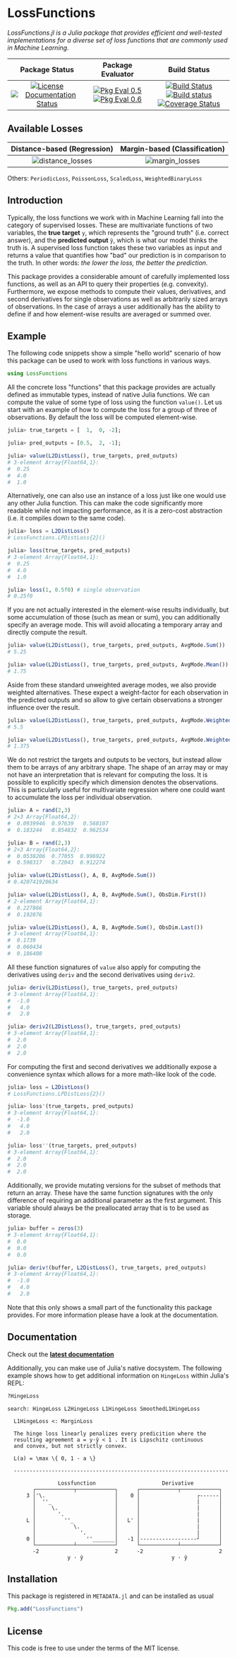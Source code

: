 # LossFunctions

_LossFunctions.jl is a Julia package that provides efficient and
well-tested implementations for a diverse set of loss functions
that are commonly used in Machine Learning._

| **Package Status** | **Package Evaluator** | **Build Status**  |
|:------------------:|:---------------------:|:-----------------:|
| [![License](http://img.shields.io/badge/license-MIT-brightgreen.svg?style=flat)](LICENSE.md) [![Documentation Status](https://img.shields.io/badge/docs-latest-blue.svg?style=flat)](http://lossesjl.readthedocs.io/en/latest/?badge=latest) | [![Pkg Eval 0.5](http://pkg.julialang.org/badges/LossFunctions_0.5.svg)](http://pkg.julialang.org/?pkg=LossFunctions) [![Pkg Eval 0.6](http://pkg.julialang.org/badges/LossFunctions_0.6.svg)](http://pkg.julialang.org/?pkg=LossFunctions) | [![Build Status](https://travis-ci.org/JuliaML/LossFunctions.jl.svg?branch=master)](https://travis-ci.org/JuliaML/LossFunctions.jl) [![Build status](https://ci.appveyor.com/api/projects/status/xbwc2fiel40bajsp?svg=true)](https://ci.appveyor.com/project/Evizero/losses-jl) [![Coverage Status](https://coveralls.io/repos/github/JuliaML/LossFunctions.jl/badge.svg?branch=master)](https://coveralls.io/github/JuliaML/LossFunctions.jl?branch=master) |

## Available Losses

 **Distance-based (Regression)** | **Margin-based (Classification)**
:-------------------------------:|:----------------------------------:
![distance_losses](https://rawgithub.com/JuliaML/FileStorage/master/LossFunctions/distance.svg) | ![margin_losses](https://rawgithub.com/JuliaML/FileStorage/master/LossFunctions/margin.svg)

Others: `PeriodicLoss`, `PoissonLoss`, `ScaledLoss`,
`WeightedBinaryLoss`

## Introduction

Typically, the loss functions we work with in Machine Learning
fall into the category of supervised losses. These are
multivariate functions of two variables, the **true target** `y`,
which represents the "ground truth" (i.e. correct answer), and
the **predicted output** `ŷ`, which is what our model thinks the
truth is. A supervised loss function takes these two variables as
input and returns a value that quantifies how "bad" our
prediction is in comparison to the truth. In other words: *the
lower the loss, the better the prediction.*

This package provides a considerable amount of carefully
implemented loss functions, as well as an API to query their
properties (e.g. convexity). Furthermore, we expose methods to
compute their values, derivatives, and second derivatives for
single observations as well as arbitrarily sized arrays of
observations. In the case of arrays a user additionally has the
ability to define if and how element-wise results are averaged or
summed over.

## Example

The following code snippets show a simple "hello world" scenario
of how this package can be used to work with loss functions in
various ways.

```julia
using LossFunctions
```

All the concrete loss "functions" that this package provides are
actually defined as immutable types, instead of native Julia
functions. We can compute the value of some type of loss using
the function `value()`. Let us start with an example of how to
compute the loss for a group of three of observations. By default
the loss will be computed element-wise.

```julia
julia> true_targets = [  1,  0, -2];

julia> pred_outputs = [0.5,  2, -1];

julia> value(L2DistLoss(), true_targets, pred_outputs)
# 3-element Array{Float64,1}:
#  0.25
#  4.0
#  1.0
```

Alternatively, one can also use an instance of a loss just like
one would use any other Julia function. This can make the code
significantly more readable while not impacting performance, as
it is a zero-cost abstraction (i.e. it compiles down to the same
code).

```julia
julia> loss = L2DistLoss()
# LossFunctions.LPDistLoss{2}()

julia> loss(true_targets, pred_outputs)
# 3-element Array{Float64,1}:
#  0.25
#  4.0
#  1.0

julia> loss(1, 0.5f0) # single observation
# 0.25f0
```

If you are not actually interested in the element-wise results
individually, but some accumulation of those (such as mean or
sum), you can additionally specify an average mode. This will
avoid allocating a temporary array and directly compute the
result.

```julia
julia> value(L2DistLoss(), true_targets, pred_outputs, AvgMode.Sum())
# 5.25

julia> value(L2DistLoss(), true_targets, pred_outputs, AvgMode.Mean())
# 1.75
```

Aside from these standard unweighted average modes, we also
provide weighted alternatives. These expect a weight-factor for
each observation in the predicted outputs and so allow to give
certain observations a stronger influence over the result.

```julia
julia> value(L2DistLoss(), true_targets, pred_outputs, AvgMode.WeightedSum([2,1,1]))
# 5.5

julia> value(L2DistLoss(), true_targets, pred_outputs, AvgMode.WeightedMean([2,1,1]))
# 1.375
```

We do not restrict the targets and outputs to be vectors, but
instead allow them to be arrays of any arbitrary shape. The shape
of an array may or may not have an interpretation that is
relevant for computing the loss. It is possible to explicitly
specify which dimension denotes the observations. This is
particularly useful for multivariate regression where one could
want to accumulate the loss per individual observation.

```julia
julia> A = rand(2,3)
# 2×3 Array{Float64,2}:
#  0.0939946  0.97639   0.568107
#  0.183244   0.854832  0.962534

julia> B = rand(2,3)
# 2×3 Array{Float64,2}:
#  0.0538206  0.77055  0.996922
#  0.598317   0.72043  0.912274

julia> value(L2DistLoss(), A, B, AvgMode.Sum())
# 0.420741920634

julia> value(L2DistLoss(), A, B, AvgMode.Sum(), ObsDim.First())
# 2-element Array{Float64,1}:
#  0.227866
#  0.192876

julia> value(L2DistLoss(), A, B, AvgMode.Sum(), ObsDim.Last())
# 3-element Array{Float64,1}:
#  0.1739
#  0.060434
#  0.186408
```

All these function signatures of `value` also apply for computing
the derivatives using `deriv` and the second derivatives using
`deriv2`.

```julia
julia> deriv(L2DistLoss(), true_targets, pred_outputs)
# 3-element Array{Float64,1}:
#  -1.0
#   4.0
#   2.0

julia> deriv2(L2DistLoss(), true_targets, pred_outputs)
# 3-element Array{Float64,1}:
#  2.0
#  2.0
#  2.0
```

For computing the first and second derivatives we additionally
expose a convenience syntax which allows for a more math-like
look of the code.

```julia
julia> loss = L2DistLoss()
# LossFunctions.LPDistLoss{2}()

julia> loss'(true_targets, pred_outputs)
# 3-element Array{Float64,1}:
#  -1.0
#   4.0
#   2.0

julia> loss''(true_targets, pred_outputs)
# 3-element Array{Float64,1}:
#  2.0
#  2.0
#  2.0
```

Additionally, we provide mutating versions for the subset of
methods that return an array. These have the same function
signatures with the only difference of requiring an additional
parameter as the first argument. This variable should always be
the preallocated array that is to be used as storage.

```julia
julia> buffer = zeros(3)
# 3-element Array{Float64,1}:
#  0.0
#  0.0
#  0.0

julia> deriv!(buffer, L2DistLoss(), true_targets, pred_outputs)
# 3-element Array{Float64,1}:
#  -1.0
#   4.0
#   2.0
```

Note that this only shows a small part of the functionality this
package provides. For more information please have a look at
the documentation.

## Documentation

Check out the **[latest documentation](http://lossesjl.readthedocs.io/en/latest/index.html)**

Additionally, you can make use of Julia's native docsystem.
The following example shows how to get additional information
on `HingeLoss` within Julia's REPL:

```julia
?HingeLoss
```
```
search: HingeLoss L2HingeLoss L1HingeLoss SmoothedL1HingeLoss

  L1HingeLoss <: MarginLoss

  The hinge loss linearly penalizes every predicition where the
  resulting agreement a = y⋅ŷ < 1 . It is Lipschitz continuous
  and convex, but not strictly convex.

  L(a) = \max \{ 0, 1 - a \}

  --------------------------------------------------------------------

                Lossfunction                     Derivative
        ┌────────────┬────────────┐      ┌────────────┬────────────┐
      3 │'\.                      │    0 │                  ┌------│
        │  ''_                    │      │                  |      │
        │     \.                  │      │                  |      │
        │       '.                │      │                  |      │
      L │         ''_             │   L' │                  |      │
        │            \.           │      │                  |      │
        │              '.         │      │                  |      │
      0 │                ''_______│   -1 │------------------┘      │
        └────────────┴────────────┘      └────────────┴────────────┘
        -2                        2      -2                        2
                   y ⋅ ŷ                            y ⋅ ŷ
```

## Installation

This package is registered in `METADATA.jl` and can be installed
as usual

```julia
Pkg.add("LossFunctions")
```

## License

This code is free to use under the terms of the MIT license.

